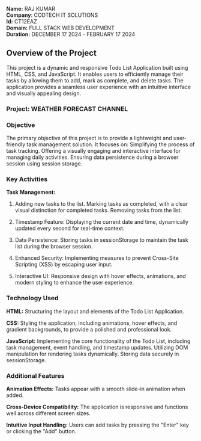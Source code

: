 **Name:** RAJ KUMAR  
**Company**: CODTECH IT SOLUTIONS  
**Id:** CT12EAZ  
**Domain:** FULL STACK WEB DEVELOPMENT  
**Duration:** DECEMBER 17 2024 - FEBRUARY 17 2024  



## Overview of the Project
This project is a dynamic and responsive Todo List Application built using HTML, CSS, and JavaScript. It enables users to efficiently manage their tasks by allowing them to add, mark as complete, and delete tasks. The application provides a seamless user experience with an intuitive interface and visually appealing design.

### Project: WEATHER FORECAST CHANNEL

### Objective
The primary objective of this project is to provide a lightweight and user-friendly task management solution. It focuses on:
          Simplifying the process of task tracking.
          Offering a visually engaging and interactive interface for managing daily activities.
          Ensuring data persistence during a browser session using session storage.


### Key Activities
**Task Management:**
1. Adding new tasks to the list.
        Marking tasks as completed, with a clear visual distinction for completed tasks.
        Removing tasks from the list.
        
2. Timestamp Feature:
        Displaying the current date and time, dynamically updated every second for real-time context.
   
3. Data Persistence:
        Storing tasks in sessionStorage to maintain the task list during the browser session.
   
4. Enhanced Security:
        Implementing measures to prevent Cross-Site Scripting (XSS) by escaping user input.
   
5. Interactive UI:
        Responsive design with hover effects, animations, and modern styling to enhance the user experience.
   
### Technology Used
**HTML:**
Structuring the layout and elements of the Todo List Application.

**CSS:**
Styling the application, including animations, hover effects, and gradient backgrounds, to provide a polished and professional look.

**JavaScript:**
      Implementing the core functionality of the Todo List, including task management, event handling, and timestamp updates.
      Utilizing DOM manipulation for rendering tasks dynamically.
      Storing data securely in sessionStorage.

      
### Additional Features
**Animation Effects:**
Tasks appear with a smooth slide-in animation when added.

**Cross-Device Compatibility:**
The application is responsive and functions well across different screen sizes.

**Intuitive Input Handling:**
Users can add tasks by pressing the "Enter" key or clicking the "Add" button.
